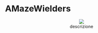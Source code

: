 # AMazeWielders

<body>
<p align="center">
<img src="http://pellix1206.altervista.org/Images/Attack.png" /><br />
descrizione
</p>
</body>
